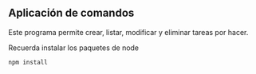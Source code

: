 ## Aplicación de comandos

Este programa permite crear, listar, modificar y eliminar tareas por hacer.

Recuerda instalar los paquetes de node
```
npm install
```